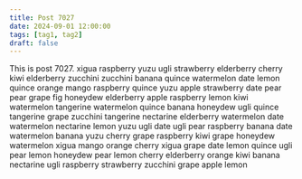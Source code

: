 ```yaml
---
title: Post 7027
date: 2024-09-01 12:00:00
tags: [tag1, tag2]
draft: false
---
```

This is post 7027.
xigua
raspberry
yuzu
ugli
strawberry
elderberry
cherry
kiwi
elderberry
zucchini
zucchini
banana
quince
watermelon
date
lemon
quince
orange
mango
raspberry
quince
yuzu
apple
strawberry
date
pear
pear
grape
fig
honeydew
elderberry
apple
raspberry
lemon
kiwi
watermelon
tangerine
watermelon
quince
banana
honeydew
ugli
quince
tangerine
grape
zucchini
tangerine
nectarine
elderberry
watermelon
date
watermelon
nectarine
lemon
yuzu
ugli
date
ugli
pear
raspberry
banana
date
watermelon
banana
yuzu
cherry
grape
raspberry
kiwi
grape
honeydew
watermelon
xigua
mango
orange
cherry
xigua
grape
date
lemon
quince
ugli
pear
lemon
honeydew
pear
lemon
cherry
elderberry
orange
kiwi
banana
nectarine
ugli
raspberry
strawberry
zucchini
grape
apple
lemon
